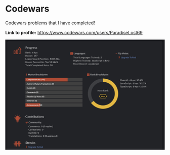 # Codewars

Codewars problems that I have completed!

**Link to profile:** https://www.codewars.com/users/ParadiseLost69

![alt tag](codewars.png "Code Wars")
